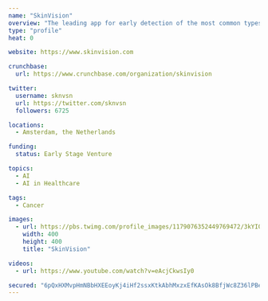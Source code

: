 ```yaml
---
name: "SkinVision"
overview: "The leading app for early detection of the most common types of #SkinCancer. Self-check now: https://t.co/gcMPVNzjxO"
type: "profile"
heat: 0

website: https://www.skinvision.com

crunchbase:
  url: https://www.crunchbase.com/organization/skinvision

twitter:
  username: sknvsn
  url: https://twitter.com/sknvsn
  followers: 6725

locations:
  - Amsterdam, the Netherlands

funding:
  status: Early Stage Venture

topics:
  - AI
  - AI in Healthcare

tags:
  - Cancer

images:
  - url: https://pbs.twimg.com/profile_images/1179076352449769472/3kYI0bJH_400x400.jpg
    width: 400
    height: 400
    title: "SkinVision"

videos:
  - url: https://www.youtube.com/watch?v=eAcjCkwsIy0

secured: "6pQxHXMvpHmNBbHXEEoyKj4iHf2ssxKtkAbhMxzxEfKAsOk8BfjWc8Z36lPBe7wq40cc9bX6K9aQu/kRTv5L2VKSZTopsxrnX0oh+6HaXGC8/lbxxFbbEh+Hqj4PJwYQcceHD4zCk2NjMBYuJCyCi4Gfhhp4zASo2a2kk5UdIo7yrGWGG6vGSnO91RH9jxa0dGLgSZeQFzHRW6z+KRUj2rQkWOLoCyD62KTADqDfe0eYVev/1JPcROBdvuvBVtnON+cGZ40LbZslASg/SqRNoQ==;dwQq20ipBFUY7rD3bIfDXQ=="
---
```


